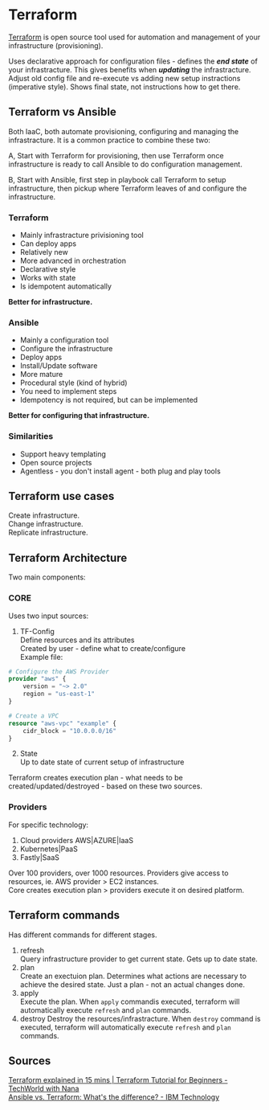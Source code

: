 # Terraform
[Terraform](https://www.terraform.io/) is open source tool used for automation and management of your infrastructure (provisioning). 

Uses declarative approach for configuration files - defines the ___end state___ of your infrastracture. This gives benefits when ___updating___ the infrastracture.
Adjust old config file and re-execute vs adding new setup instractions (imperative style). Shows final state, not instructions how to get there.  

## Terraform vs Ansible
Both IaaC, both automate provisioning, configuring and managing the infrastracture. It is a common practice to combine these two:

A, Start with Terraform for provisioning, then use Terraform once infrastructure is ready to call Ansible to do configuration management.

B, Start with Ansible, first step in playbook call Terraform to setup infrastructure, then pickup where Terraform leaves of and configure the infrastructure.

### Terraform
- Mainly infrastracture privisioning tool
- Can deploy apps
- Relatively new
- More advanced in orchestration
- Declarative style
- Works with state
- Is idempotent automatically

__Better for infrastructure.__

### Ansible
- Mainly a configuration tool
- Configure the infrastructure
- Deploy apps
- Install/Update software
- More mature
- Procedural style (kind of hybrid)
- You need to implement steps
- Idempotency is not required, but can be implemented

__Better for configuring that infrastructure.__

### Similarities
- Support heavy templating
- Open source projects
- Agentless - you don't install agent - both plug and play tools

## Terraform use cases
Create infrastructure.  
Change infrastructure.  
Replicate infrastructure.

## Terraform Architecture
Two main components:

### CORE
Uses two input sources:  
1. TF-Config  
Define resources and its attributes  
Created by user - define what to create/configure  
Example file:
```terraform
# Configure the AWS Provider
provider "aws" {
    version = "~> 2.0"
    region = "us-east-1"
}

# Create a VPC
resource "aws-vpc" "example" {
    cidr_block = "10.0.0.0/16"
}
```
2. State  
Up to date state of current setup of infrastructure

Terraform creates execution plan - what needs to be created/updated/destroyed - based on these two sources.

### Providers
For specific technology:
1. Cloud providers AWS|AZURE|IaaS
2. Kubernetes|PaaS
3. Fastly|SaaS  

Over 100 providers, over 1000 resources. Providers give access to resources, ie. AWS provider > EC2 instances.  
Core creates execution plan > providers execute it on desired platform.

## Terraform commands
Has different commands for different stages.  
1. refresh  
Query infrastructure provider to get current state. Gets up to date state.
2. plan  
Create an exectuion plan. Determines what actions are necessary to achieve the desired state. Just a plan - not an actual changes done.
3. apply  
Execute the plan. When `apply` commandis executed, terraform will automatically execute `refresh` and `plan` commands.
4. destroy
Destroy the resources/infrastracture.  When `destroy` command is executed, terraform will automatically execute `refresh` and `plan` commands.


## Sources
[Terraform explained in 15 mins | Terraform Tutorial for Beginners - TechWorld with Nana](https://www.youtube.com/watch?v=l5k1ai_GBDE)  
[Ansible vs. Terraform: What's the difference? - IBM Technology](https://www.youtube.com/watch?v=rx4Uh3jv1cA)
